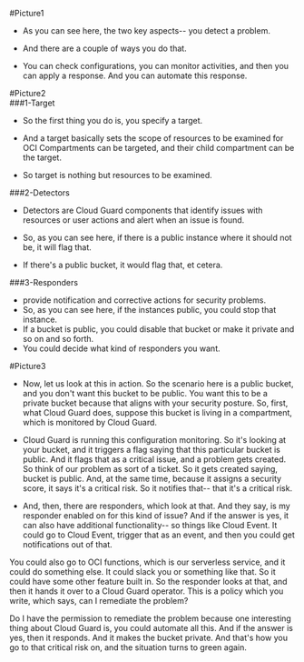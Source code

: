 #Picture1  
* As you can see here, the two key aspects-- you detect a problem.   

* And there are a couple of ways you do that.   

* You can check configurations, you can monitor activities, and then you can apply a response. And you can automate this response.  

#Picture2  
###1-Target  
* So the first thing you do is, you specify a target.  

* And a target basically sets the scope of resources to be examined for OCI Compartments can be targeted, and their child compartment can be the target.  

* So target is nothing but resources to be examined.  

###2-Detectors  
* Detectors are Cloud Guard components that identify issues with resources or user actions and alert when an issue is found. 

* So, as you can see here, if there is a public instance where it should not be, it will flag that. 

* If there's a public bucket, it would flag that, et cetera.  

###3-Responders    
* provide notification and corrective actions for security problems.  
* So, as you can see here, if the instances public, you could stop that instance.   
* If a bucket is public, you could disable that bucket or make it private and so on and so forth.   
* You could decide what kind of responders you want.  

#Picture3  
* Now, let us look at this in action. So the scenario here is a public bucket, and you don't want this bucket to be public. You want this to be a private bucket because that aligns with your security posture. So, first, what Cloud Guard does, suppose this bucket is living in a compartment, which is monitored by Cloud Guard.  

* Cloud Guard is running this configuration monitoring. So it's looking at your bucket, and it triggers a flag saying that this particular bucket is public. And it flags that as a critical issue, and a problem gets created. So think of our problem as sort of a ticket. So it gets created saying, bucket is public. And, at the same time, because it assigns a security score, it says it's a critical risk. So it notifies that-- that it's a critical risk.  

* And, then, there are responders, which look at that. And they say, is my responder enabled on for this kind of issue? And if the answer is yes, it can also have additional functionality-- so things like Cloud Event. It could go to Cloud Event, trigger that as an event, and then you could get notifications out of that.  

You could also go to OCI functions, which is our serverless service, and it could do something else. It could slack you or something like that. So it could have some other feature built in. So the responder looks at that, and then it hands it over to a Cloud Guard operator. This is a policy which you write, which says, can I remediate the problem?

Do I have the permission to remediate the problem because one interesting thing about Cloud Guard is, you could automate all this. And if the answer is yes, then it responds. And it makes the bucket private. And that's how you go to that critical risk on, and the situation turns to green again.